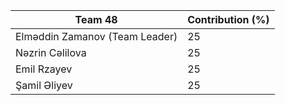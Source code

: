 
| **Team 48**                      | **Contribution (%)** |
|----------------------------------|----------------------|
| Elməddin Zamanov (Team Leader)   | 25                   |
| Nəzrin Cəlilova                  | 25                   |
| Emil Rzayev                      | 25                   |
| Şamil Əliyev                     | 25                   |
